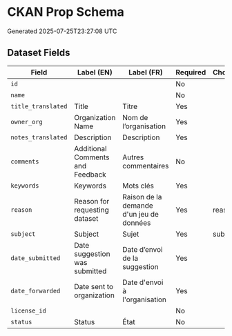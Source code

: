 # CKAN Prop Schema

Generated 2025-07-25T23:27:08 UTC

## Dataset Fields
| Field | Label (EN) | Label (FR) | Required | Choices |
|-------|------------|------------|----------|---------|
| `id` |  |  | No |  |
| `name` |  |  | No |  |
| `title_translated` | Title | Titre | Yes |  |
| `owner_org` | Organization Name | Nom de l’organisation | Yes |  |
| `notes_translated` | Description | Description | Yes |  |
| `comments` | Additional Comments and Feedback | Autres commentaires | No |  |
| `keywords` | Keywords | Mots clés | Yes |  |
| `reason` | Reason for requesting dataset | Raison de la demande d'un jeu de données | Yes | reason |
| `subject` | Subject | Sujet | Yes | subject |
| `date_submitted` | Date suggestion was submitted | Date d’envoi de la suggestion | Yes |  |
| `date_forwarded` | Date sent to organization | Date d'envoi à l'organisation | Yes |  |
| `license_id` |  |  | No |  |
| `status` | Status | État | No |  |
